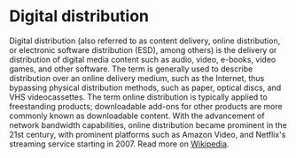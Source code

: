 # Digital distribution

Digital distribution (also referred to as content delivery, online distribution, or electronic software distribution (ESD), among others) is the delivery or distribution of digital media content such as audio, video, e-books, video games, and other software. The term is generally used to describe distribution over an online delivery medium, such as the Internet, thus bypassing physical distribution methods, such as paper, optical discs, and VHS videocassettes. The term online distribution is typically applied to freestanding products; downloadable add-ons for other products are more commonly known as downloadable content. With the advancement of network bandwidth capabilities, online distribution became prominent in the 21st century, with prominent platforms such as Amazon Video, and Netflix's streaming service starting in 2007. Read more on [Wikipedia](https://en.wikipedia.org/wiki/Digital_distribution).
